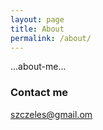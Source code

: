 ```yaml
---
layout: page
title: About
permalink: /about/
---
```


...about-me...

### Contact me

[szczeles@gmail.om](mailto:szczeles@gmail.com)
